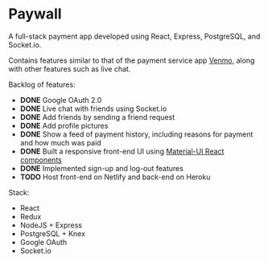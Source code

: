 # Paywall

A full-stack payment app developed using React, Express, PostgreSQL, and Socket.io.

Contains features similar to that of the payment service app [Venmo](https://venmo.com/), along with other features such as live chat.

Backlog of features:

* **DONE** Google OAuth 2.0
* **DONE** Live chat with friends using Socket.io
* **DONE** Add friends by sending a friend request
* **DONE** Add profile pictures
* **DONE** Show a feed of payment history, including reasons for payment and how much was paid
* **DONE** Built a responsive front-end UI using [Material-UI React components](https://material-ui.com/)
* **DONE** Implemented sign-up and log-out features
* **TODO** Host front-end on Netlify and back-end on Heroku

Stack:

* React
* Redux
* NodeJS + Express
* PostgreSQL + Knex
* Google OAuth
* Socket.io